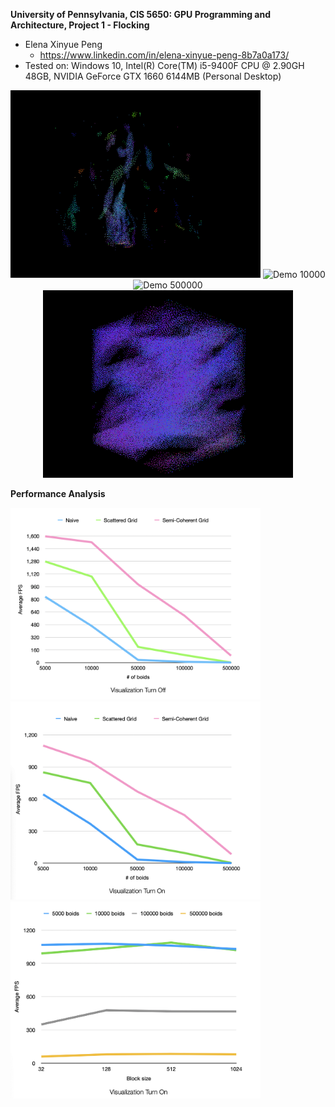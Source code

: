 **University of Pennsylvania, CIS 5650: GPU Programming and Architecture,
Project 1 - Flocking**

* Elena Xinyue Peng
  * https://www.linkedin.com/in/elena-xinyue-peng-8b7a0a173/
* Tested on: Windows 10, Intel(R) Core(TM) i5-9400F CPU @ 2.90GH 48GB, NVIDIA GeForce GTX 1660 6144MB (Personal Desktop)

<p align="center">
  <img src="./images/demo-5000.gif" alt="Demo 5000" width="400" height="300">
  <img src="./images/demo-10000.gif" alt="Demo 10000" width="400" height="300">
  <img src="./images/demo-50000.gif" alt="Demo 500000" width="400" height="300">
  <img src="./images/demo-100000.gif" alt="Demo 100000" width="400" height="300">
</p>

**Performance Analysis**

<img src="./images/vis_off.png" alt="analysis" width="400">

<img src="./images/vis_on.png" alt="analysis" width="400">

<img src="./images/blocksize.png" alt="analysis" width="400">
